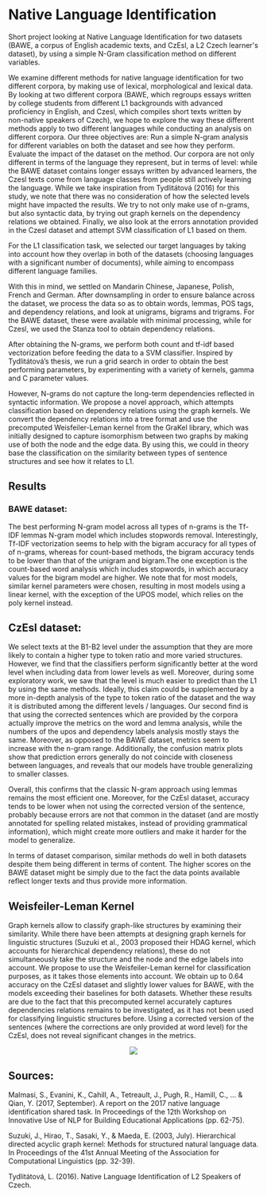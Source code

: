 # Native Language Identification
Short project looking at Native Language Identification for two datasets (BAWE, a corpus of English academic texts, and CzEsl, a L2 Czech learner's dataset), by using a simple N-Gram classification method on different variables. 


We examine different methods for native language identification for two different corpora, by making use of lexical, morphological and lexical data. 
By looking at two different corpora (BAWE, which regroups essays written by college students from different L1 backgrounds with advanced proficiency in English, and Czesl, which compiles short texts written by non-native speakers of Czech), we hope to explore the way these different methods apply to two different languages while conducting an analysis on different corpora. 
Our three objectives are: 
Run a simple N-gram analysis for different variables on both the dataset and see how they perform.
Evaluate the impact of the dataset on the method. Our corpora are not only different in terms of the language they represent, but in terms of level: while the BAWE dataset contains longer essays written by advanced learners, the Czesl texts come from language classes from people still actively learning the language. While we take inspiration from Tydlitátová (2016) for this study, we note that there was no consideration of how the selected levels might have impacted the results. 
We try to not only make use of n-grams, but also syntactic data, by trying out graph kernels on the dependency relations we obtained. 
Finally, we also look at the errors annotation provided in the Czesl dataset and attempt SVM classification of L1 based on them.

For the L1 classification task, we selected our target languages by taking into account how they overlap in both of the datasets (choosing languages with a significant number of documents), while aiming to encompass different language families. 


With this in mind, we settled on Mandarin Chinese, Japanese, Polish, French and German. 
After downsampling in order to ensure balance across the dataset, we process the data so as to obtain words, lemmas, POS tags, and dependency relations, and look at unigrams, bigrams and trigrams. For the BAWE dataset, these were available with minimal processing, while for Czesl, we used the Stanza tool to obtain dependency relations. 

After obtaining the N-grams, we perform both count and tf-idf based vectorization before feeding the data to a SVM classifier. Inspired by Tydlitátová’s thesis, we run a grid search in order to obtain the best performing parameters, by experimenting with a variety of kernels, gamma and C parameter values. 

However, N-grams do not capture the long-term dependencies reflected in syntactic information. We propose a novel approach, which attempts classification based on dependency relations using the graph kernels. We convert the dependency relations into a tree format and use the precomputed Weisfeiler-Leman kernel from the GraKel library, which was initially designed to capture isomorphism between two graphs by making use of both the node and the edge data. By using this, we could in theory base the classification on the similarity between types of sentence structures and see how it relates to L1. 


## Results

### BAWE dataset:

The best performing N-gram model across all types of n-grams is the Tf-IDF lemmas N-gram model which includes stopwords removal. Interestingly, Tf-IDF vectorization seems to help with the bigram accuracy for all types of of n-grams, whereas for count-based methods, the bigram accuracy tends to be lower than that of the unigram and bigram.The one exception is the count-based word analysis which includes stopwords, in which accuracy values for the bigram model are higher. 
We note that for most models, similar kernel parameters were chosen, resulting in most models using a linear kernel, with the exception of the UPOS model, which relies on the poly kernel instead. 

## CzEsl dataset:

We select texts at the B1-B2 level under the assumption that they are more likely to contain a higher type to token ratio and more varied structures. However, we find that the classifiers perform significantly better at the word level when including data from lower levels as well. Moreover, during some exploratory work, we saw that the level is much easier to predict than the L1 by using the same methods. Ideally, this claim could be supplemented by a more in-depth analysis of the type to token ratio of the dataset and the way it is distributed among the different levels / languages. 
Our second find is that using the corrected sentences which are provided by the corpora actually improve the metrics on the word and lemma analysis, while the numbers of the upos and dependency labels analysis mostly stays the same. Moreover, as opposed to the BAWE dataset, metrics seem to increase with the n-gram range. 
Additionally, the confusion matrix plots show that prediction errors generally do not coincide with closeness between languages, and reveals that our models have trouble generalizing to smaller classes. 

Overall, this confirms that the classic N-gram approach using lemmas remains the most efficient one. Moreover, for the CzEsl dataset, accuracy tends to be lower when not using the corrected version of the sentence, probably because errors are not that common in the dataset (and are mostly annotated for spelling related mistakes, instead of providing grammatical information), which might create more outliers and make it harder for the model to generalize. 

In terms of dataset comparison, similar methods do well in both datasets despite them being different in terms of content. The higher scores on the BAWE dataset might be simply due to the fact the data points available reflect longer texts and thus provide more information. 

## Weisfeiler-Leman Kernel

Graph kernels allow to classify graph-like structures by examining their similarity. While there have been attempts at designing graph kernels for linguistic structures (Suzuki et al., 2003 proposed their HDAG kernel, which accounts for hierarchical dependency relations), these do not simultaneously take the structure and the node and the edge labels into account. We propose to use the Weisfeiler-Leman kernel for classification purposes, as it takes those elements into account. We obtain up to 0.64 accuracy on the CzEsl dataset and slightly lower values for BAWE, with the models exceeding their baselines for both datasets. Whether these results are due to the fact that this precomputed kernel accurately captures dependencies relations remains to be investigated, as it has not been used for classifying linguistic structures before. 
Using a corrected version of the sentences (where the corrections are only provided at word level) for the CzEsl, does not reveal significant changes in the metrics. 

<p align="center">
  <img src="[http://some_place.com/image.png](https://github.com/user-attachments/assets/1abb8a42-a162-41dd-a951-6fb0c51a18ee)" />
</p>


## Sources:

Malmasi, S., Evanini, K., Cahill, A., Tetreault, J., Pugh, R., Hamill, C., ... & Qian, Y. (2017, September). A report on the 2017 native language identification shared task. In Proceedings of the 12th Workshop on Innovative Use of NLP for Building Educational Applications (pp. 62-75).

Suzuki, J., Hirao, T., Sasaki, Y., & Maeda, E. (2003, July). Hierarchical directed acyclic graph kernel: Methods for structured natural language data. In Proceedings of the 41st Annual Meeting of the Association for Computational Linguistics (pp. 32-39).

Tydlitátová, L. (2016). Native Language Identification of L2 Speakers of Czech.
